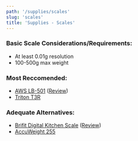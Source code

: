 ```yaml
---
path: '/supplies/scales'
slug: 'scales'
title: 'Supplies - Scales'
---
```


### Basic Scale Considerations/Requirements:

- At least 0.01g resolution
- 100-500g max weight

### Most Reccomended:

- [AWS LB-501](https://www.amazon.com/American-Weigh-Scales-LB-501-Digital/dp/B005UGBG20/) ([Review](https://redd.it/fp6g8c))
- [Triton T3R](https://www.amazon.com/Triton-Recharbeable-Scale-500g-01g/dp/B078XNQGJM/)

### Adequate Alternatives:

- [Brifit Digital Kitchen Scale](https://www.amazon.com/gp/product/B07PHLB7JQ/) ([Review](https://redd.it/dibl3r))
- [AccuWeight 255](https://www.amazon.com/gp/product/B075QB7WV9)
